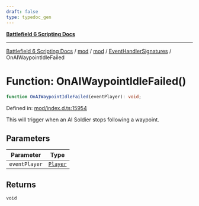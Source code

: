 ```yaml
---
draft: false
type: typedoc_gen
---
```


[**Battlefield 6 Scripting Docs**](../../../../_index.md)

***

[Battlefield 6 Scripting Docs](../../../../_index.md) / [mod](../../../_index.md) / [mod](../../_index.md) / [EventHandlerSignatures](../_index.md) / OnAIWaypointIdleFailed

# Function: OnAIWaypointIdleFailed()

```ts
function OnAIWaypointIdleFailed(eventPlayer): void;
```

Defined in: [mod/index.d.ts:15954](https://github.com/battlefield-portal-community/portal-docs/blob/ff09b2690670f74de7e97198022e5a97ff1161ff/generators/santiago/mod/index.d.ts#L15954)

This will trigger when an AI Soldier stops following a waypoint.

## Parameters

| Parameter | Type |
| ------ | ------ |
| `eventPlayer` | [`Player`](../../Player/_index.md) |

## Returns

`void`
